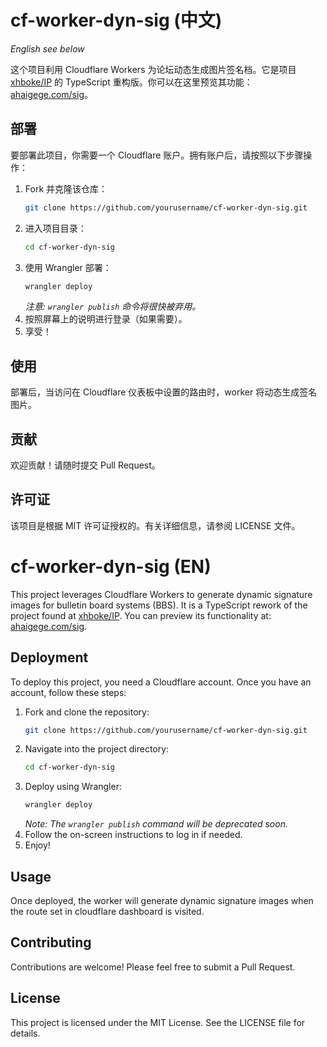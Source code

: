 # cf-worker-dyn-sig (中文) 

*English see below*

这个项目利用 Cloudflare Workers 为论坛动态生成图片签名档。它是项目 [xhboke/IP](https://github.com/xhboke/IP) 的 TypeScript 重构版。你可以在这里预览其功能：[ahaigege.com/sig](https://ahaigege.com/sig)。

## 部署

要部署此项目，你需要一个 Cloudflare 账户。拥有账户后，请按照以下步骤操作：

1. Fork 并克隆该仓库：
    ```bash
    git clone https://github.com/yourusername/cf-worker-dyn-sig.git
    ```
2. 进入项目目录：
    ```bash
    cd cf-worker-dyn-sig
    ```
3. 使用 Wrangler 部署：
    ```bash
    wrangler deploy
    ```
    *注意: `wrangler publish` 命令将很快被弃用。*
4. 按照屏幕上的说明进行登录（如果需要）。
5. 享受！

## 使用

部署后，当访问在 Cloudflare 仪表板中设置的路由时，worker 将动态生成签名图片。

## 贡献

欢迎贡献！请随时提交 Pull Request。

## 许可证

该项目是根据 MIT 许可证授权的。有关详细信息，请参阅 LICENSE 文件。

# cf-worker-dyn-sig (EN)

This project leverages Cloudflare Workers to generate dynamic signature images for bulletin board systems (BBS). It is a TypeScript rework of the project found at [xhboke/IP](https://github.com/xhboke/IP). You can preview its functionality at: [ahaigege.com/sig](https://ahaigege.com/sig).

## Deployment

To deploy this project, you need a Cloudflare account. Once you have an account, follow these steps:

1. Fork and clone the repository:
    ```bash
    git clone https://github.com/yourusername/cf-worker-dyn-sig.git
    ```
2. Navigate into the project directory:
    ```bash
    cd cf-worker-dyn-sig
    ```
3. Deploy using Wrangler:
    ```bash
    wrangler deploy
    ```
    *Note: The `wrangler publish` command will be deprecated soon.*
4. Follow the on-screen instructions to log in if needed.
5. Enjoy!

## Usage

Once deployed, the worker will generate dynamic signature images when the route set in cloudflare dashboard is visited.

## Contributing

Contributions are welcome! Please feel free to submit a Pull Request.

## License

This project is licensed under the MIT License. See the LICENSE file for details.

